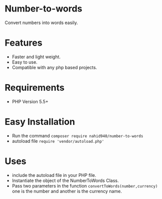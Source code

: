 # Number-to-words
Convert numbers into words easily.

# Features
* Faster and light weight.
* Easy to use.
* Compatible with any php based projects.

# Requirements
* PHP Version 5.5+

# Easy Installation
* Run the command
 `composer require nahid940/number-to-words`
 * autoload file 
 `require 'vendor/autoload.php'`
 
# Uses
* include the autoload file in your PHP file.
* Instantiate the object of the NumberToWords Class.
* Pass two parameters in the function `convertToWords(number,currency)` one is the number and 
    another is the currency name.
 


 
